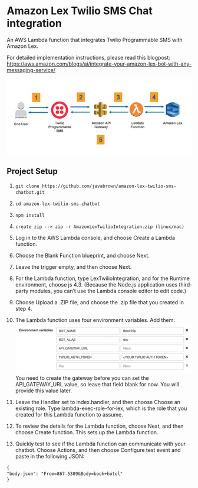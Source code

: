# Amazon Lex Twilio SMS Chat integration
An AWS Lambda function that integrates Twilio Programmable SMS with Amazon Lex.

For detailed implementation instructions, please read this blogpost: https://aws.amazon.com/blogs/ai/integrate-your-amazon-lex-bot-with-any-messaging-service/


![alt text](https://github.com/javabrown/amazon-lex-twilio-sms-chatbot/blob/master/Lex_Bot_1.gif?raw=true)


## Project Setup
1. ```git clone https://github.com/javabrown/amazon-lex-twilio-sms-chatbot.git```

2. ```cd amazon-lex-twilio-sms-chatbot```

3. ```npm install```

4. ```create zip --> zip -r AmazonLexTwilioIntegration.zip (linux/mac)```

5. Log in to the AWS Lambda console, and choose Create a Lambda function.

6. Choose the Blank Function blueprint, and choose Next.

7. Leave the trigger empty, and then choose Next.

8. For the Lambda function, type LexTwilioIntegration, and for the Runtime environment, choose js 4.3.
  (Because the Node.js application uses third-party modules, you can’t use the Lambda console editor to edit code.) 

9. Choose Upload a .ZIP file, and choose the .zip file that you created in step 4.

10. The Lambda function uses four environment variables. Add them:
![alt text](https://github.com/javabrown/amazon-lex-twilio-sms-chatbot/blob/master/Lex_Bot_2.gif?raw=true)
You need to create the gateway before you can set the API_GATEWAY_URL value, so leave that field blank for now. You will provide this value later.

11. Leave the Handler set to index.handler, and then choose Choose an existing role. Type lambda-exec-role-for-lex, which is the role that you created for this Lambda function to assume.

12. To review the details for the Lambda function, choose Next, and then choose Create function. This sets up the Lambda function.

13. Quickly test to see if the Lambda function can communicate with your chatbot. Choose Actions, and then choose Configure test event and paste in the following JSON:
```
{
"body-json": "From=867-5309&Body=book+hotel"
}
```
